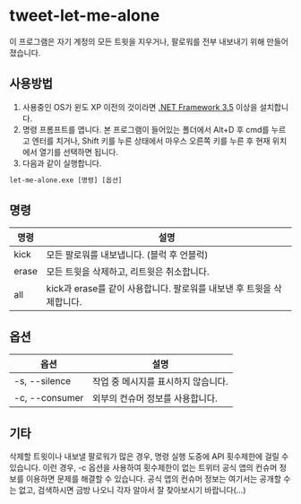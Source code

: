 # tweet-let-me-alone

이 프로그램은 자기 계정의 모든 트윗을 지우거나, 팔로워를 전부 내보내기 위해 만들어졌습니다.

## 사용방법

1. 사용중인 OS가 윈도 XP 이전의 것이라면 [.NET Framework 3.5](https://www.microsoft.com/ko-kr/download/details.aspx?id=21) 이상을 설치합니다.
2. 명령 프롬프트를 엽니다. 본 프로그램이 들어있는 폴더에서 Alt+D 후 cmd를 누르고 엔터를 치거나, Shift 키를 누른 상태에서 마우스 오른쪽 키를 누른 후 현재 위치에서 열기를 선택하면 됩니다.
3. 다음과 같이 실행합니다.

```cmd
let-me-alone.exe [명령] [옵션]
```

## 명령

| 명령    | 설명                                                                 |
| ------- | ---------------------------------------------------------------------|
| kick    | 모든 팔로워를 내보냅니다. (블럭 후 언블럭)                           |
| erase   | 모든 트윗을 삭제하고, 리트윗은 취소합니다.                           |
| all     | kick과 erase를 같이 사용합니다. 팔로워를 내보낸 후 트윗을 삭제합니다.|

## 옵션

| 옵션           | 설명                                |
| -------------- | ------------------------------------|
| -s, --silence  | 작업 중 메시지를 표시하지 않습니다. |
| -c, --consumer | 외부의 컨슈머 정보를 사용합니다.    |

## 기타

삭제할 트윗이나 내보낼 팔로워가 많은 경우, 명령 실행 도중에 API 횟수제한에 걸릴 수 있습니다. 이런 경우, -c 옵션을 사용하여 횟수제한이 없는 트위터 공식 앱의 컨슈머 정보를 이용하면 문제를 해결할 수 있습니다. 공식 앱의 컨슈머 정보는 여기서는 공개할 수는 없고, 검색하시면 금방 나오니 각자 알아서 잘 찾아보시기 바랍니다(...)
